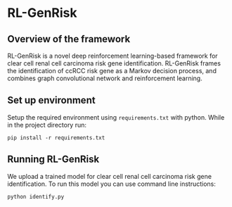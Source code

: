 # RL-GenRisk
## Overview of the framework
RL-GenRisk is a novel deep reinforcement learning-based framework for clear cell renal cell carcinoma risk gene identification. RL-GenRisk frames the identification of ccRCC risk gene as a Markov decision process, and combines graph convolutional network and reinforcement learning. 
## Set up environment
Setup the required environment using `requirements.txt` with python. While in the project directory run:
```
pip install -r requirements.txt
```
## Running RL-GenRisk
We upload a trained model for clear cell renal cell carcinoma risk gene identification. To run this model you can use command line instructions:
```
python identify.py
```
